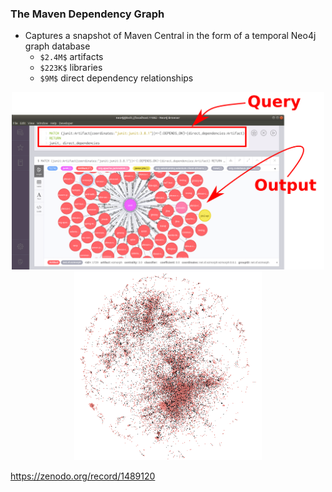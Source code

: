  ### The Maven Dependency Graph
- Captures a snapshot of Maven Central in the form of a temporal Neo4j graph database
    * `$2.4M$` artifacts
    * `$223K$` libraries
    * `$9M$` direct dependency relationships
<div align="center">
    <img width="500" src="figures/dataset/query.png" style="border: 0px; box-shadow: 0 0 0px;"/>
    <img width="300" src="figures/dataset/graph.png" style="border: 0px; box-shadow: 0 0 0px;"/>
</div>


https://zenodo.org/record/1489120